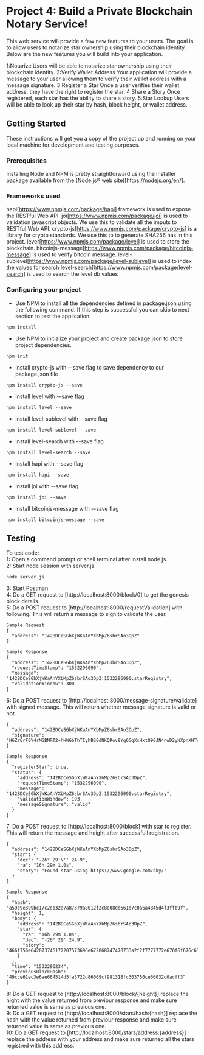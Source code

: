 # Project 4: Build a Private Blockchain Notary Service!

This web service will provide a few new features to your users. The goal is to allow users to notarize star ownership using their blockchain identity. Below are the new features you will build into your application.

1:Notarize	Users will be able to notarize star ownership using their blockchain identity.
2:Verify Wallet Address	Your application will provide a message to your user allowing them to verify their wallet address with a message signature.
3:Register a Star	Once a user verifies their wallet address, they have the right to register the star.
4:Share a Story	Once registered, each star has the ability to share a story.
5:Star Lookup	Users will be able to look up their star by hash, block height, or wallet address.

## Getting Started

These instructions will get you a copy of the project up and running on your local machine for development and testing purposes.

### Prerequisites

Installing Node and NPM is pretty straightforward using the installer package available from the (Node.js® web site)[https://nodejs.org/en/].

### Frameworks used

hapi[https://www.npmjs.com/package/hapi] framework is used to expose the RESTful Web API.
joi[https://www.npmjs.com/package/joi] is used to validation javascript objects. We use this to validate all the imputs to RESTful Web API.
crypto-js[https://www.npmjs.com/package/crypto-js] is a library for crypto standards. We use this to to generate SHA256 has in this project.
lever[https://www.npmjs.com/package/level] is used to store the blockchain.
bitcoinjs-message[https://www.npmjs.com/package/bitcoinjs-message] is used to verify bitcoin message.
level-sublevel[https://www.npmjs.com/package/level-sublevel] is used to index the values for search
level-search[https://www.npmjs.com/package/level-search] is used to search the level db values

### Configuring your project

- Use NPM to install all the dependencies defined in package.json using the following command. If this step is successful you can skip to next section to test the application.
```
npm install
```
- Use NPM to initialize your project and create package.json to store project dependencies.
```
npm init
```
- Install crypto-js with --save flag to save dependency to our package.json file
```
npm install crypto-js --save
```
- Install level with --save flag
```
npm install level --save
```
- Install level-sublevel with --save flag
```
npm install level-sublevel --save
```
- Install level-search with --save flag
```
npm install level-search --save
```
- Install hapi with --save flag
```
npm install hapi --save
```
- Install joi with --save flag
```
npm install joi --save
```
- Install bitcoinjs-message with --save flag
```
npm install bitcoinjs-message --save
```

## Testing

To test code:  
1: Open a command prompt or shell terminal after install node.js.  
2: Start node session with server.js.
```
node server.js
```
3: Start Postman  
4: Do a GET request to [http://localhost:8000/block/0] to get the genesis block details.  
5: Do a POST request to [http://localhost:8000/requestValidation] with following. This will return a message to sign to validate the user.
```
Sample Request
{
  "address": "142BDCeSGbXjWKaAnYXbMpZ6sbrSAo3DpZ"
}

Sample Response
{
  "address": "142BDCeSGbXjWKaAnYXbMpZ6sbrSAo3DpZ",
  "requestTimeStamp": "1532296090",
  "message": "142BDCeSGbXjWKaAnYXbMpZ6sbrSAo3DpZ:1532296090:starRegistry",
  "validationWindow": 300
}
```
6: Do a POST request to [http://localhost:8000/message-signature/validate] with signed message. This will return whether message signature is valid or not.
```
{
  "address": "142BDCeSGbXjWKaAnYXbMpZ6sbrSAo3DpZ",
  "signature": "H6ZrGrF0Y4rMGBMRT2+hHWGbThTIyhBS0dNKQRov9Yg6GgXcHxtO9GJN4nwD2yNXpnXHTWU9i+qdw5vpsooryLU="
}

Sample Response
{
  "registerStar": true,
  "status": {
    "address": "142BDCeSGbXjWKaAnYXbMpZ6sbrSAo3DpZ",
    "requestTimeStamp": "1532296090",
    "message": "142BDCeSGbXjWKaAnYXbMpZ6sbrSAo3DpZ:1532296090:starRegistry",
    "validationWindow": 193,
    "messageSignature": "valid"
  }
}
```
7: Do a POST request to [http://localhost:8000/block] with star to register. This will return the message and height after successfull registration.
```
{
  "address": "142BDCeSGbXjWKaAnYXbMpZ6sbrSAo3DpZ",
  "star": {
    "dec": "-26° 29'\'' 24.9",
    "ra": "16h 29m 1.0s",
    "story": "Found star using https://www.google.com/sky/"
  }
}

Sample Response
{
  "hash": "a59e9e399bc17c2db32a7a87379a8012f2c8e08dd661d7c0a6a4845d4f3ffb9f",
  "height": 1,
  "body": {
    "address": "142BDCeSGbXjWKaAnYXbMpZ6sbrSAo3DpZ",
    "star": {
      "ra": "16h 29m 1.0s",
      "dec": "-26° 29' 24.9",
      "story": "466f756e642073746172207573696e672068747470733a2f2f7777772e676f6f676c652e636f6d2f736b792f"
    }
  },
  "time": "1532296234",
  "previousBlockHash": "49cce61ec3e6ae664514d5fa5722d86069cf981318fc303750ce66032d0acff3"
}
```
8: Do a GET request to [http://localhost:8000/block/{height}] replace the hight with the value returned from previour response and make sure returned value is same as previous one.  
9: Do a GET request to [http://localhost:8000/stars/hash:{hash}] replace the hash with the value returned from previour response and make sure returned value is same as previous one.  
10: Do a GET request to [http://localhost:8000/stars/address:{address}] replace the address with your address and make sure returned all the stars registred with this address.
